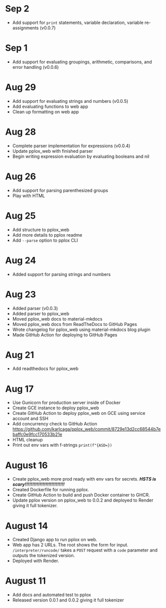 # Sep 2
- Add support for `print` statements, variable declaration, variable re-assignments (v0.0.7)

# Sep 1
- Add support for evaluating groupings, arithmetic, comparisons, and error handling (v0.0.6)

# Aug 29
- Add support for evaluating strings and numbers (v0.0.5)
- Add evaluating functions to web app
- Clean up formatting on web app

# Aug 28
- Complete parser implementation for expressions (v0.0.4)
- Update pplox_web with finished parser
- Begin writing expression evaluation by evaluating booleans and nil

# Aug 26
- Add support for parsing parenthesized groups
- Play with HTML 

# Aug 25
- Add structure to pplox_web 
- Add more details to pplox readme
- Add `--parse` option to pplox CLI

# Aug 24
- Added support for parsing strings and numbers

# Aug 23
- Added parser (v0.0.3)
- Added parser to pplox_web
- Moved pplox_web docs to material-mkdocs
- Moved pplox_web docs from ReadTheDocs to GitHub Pages
- Wrote changelog for pplox_web using material-mkdocs blog plugin
- Made GitHub Action for deploying to GitHub Pages

# Aug 21
- Add readthedocs for pplox_web

# Aug 17
- Use Gunicorn for production server inside of Docker
- Create GCE instance to deploy pplox_web
- Create GitHub Action to deploy pplox_web on GCE using service account and SSH
- Add concurrency check to GitHub Action https://github.com/karlcaga/pplox_web/commit/8729e13d2cc68544b7ebaffc0e9fcc170533b21e
- HTML cleanup
- Print out env vars with f-strings ```print(f"{ASD=})```

# August 16
- Create pplox_web more prod ready with env vars for secrets. ***HSTS is scary!!!!!!!!!!!!!!!!!!!!!!!!!!!***
- Created Dockerfile for running pplox.
- Create GitHub Action to build and push Docker container to GHCR.
- Update pplox version on pplox_web to 0.0.2 and deployed to Render giving it full tokenizer.

# August 14
- Created Django app to run pplox on web.
- Web app has 2 URLs.
    The root shows the form for input.
    `/interpreter/runcode/` takes a `POST` request with a `code` parameter and outputs the tokenized version.
- Deployed with Render.

# August 11
- Add docs and automated test to pplox
- Released version 0.0.1 and 0.0.2 giving it full tokenizer